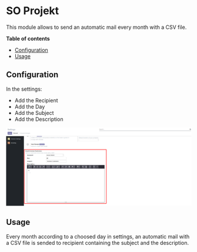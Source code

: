 # SO Projekt

This module allows to send an automatic mail every month with a CSV file.

**Table of contents**

- [Configuration](#configuration)
- [Usage](#usage)

## Configuration

In the settings:

- Add the Recipient
- Add the Day
- Add the Subject
- Add the Description

![Reports](static/src/img/setting.png)

## Usage

Every month according to a choosed day in settings, an automatic mail with a CSV file is sended to recipient containing the subject and the description.
